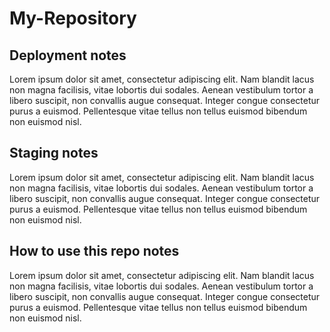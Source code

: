 # My-Repository

## Deployment notes
Lorem ipsum dolor sit amet, consectetur adipiscing elit. Nam blandit lacus non magna facilisis, vitae lobortis dui sodales. Aenean vestibulum tortor a libero suscipit, non convallis augue consequat. Integer congue consectetur purus a euismod. Pellentesque vitae tellus non tellus euismod bibendum non euismod nisl.

## Staging notes
Lorem ipsum dolor sit amet, consectetur adipiscing elit. Nam blandit lacus non magna facilisis, vitae lobortis dui sodales. Aenean vestibulum tortor a libero suscipit, non convallis augue consequat. Integer congue consectetur purus a euismod. Pellentesque vitae tellus non tellus euismod bibendum non euismod nisl.

## How to use this repo notes
Lorem ipsum dolor sit amet, consectetur adipiscing elit. Nam blandit lacus non magna facilisis, vitae lobortis dui sodales. Aenean vestibulum tortor a libero suscipit, non convallis augue consequat. Integer congue consectetur purus a euismod. Pellentesque vitae tellus non tellus euismod bibendum non euismod nisl.
